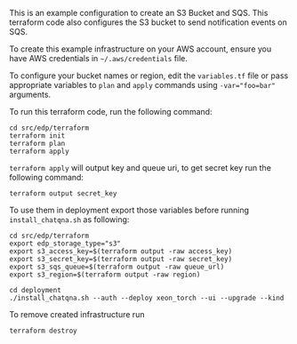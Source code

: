 This is an example configuration to create an S3 Bucket and SQS. This terraform code also configures the S3 bucket to send notification events on SQS.

To create this example infrastructure on your AWS account, ensure you have AWS credentials in `~/.aws/credentials` file.

To configure your bucket names or region, edit the `variables.tf` file or pass appropriate variables to `plan` and `apply` commands using `-var="foo=bar"` arguments.

To run this terraform code, run the following command:

```
cd src/edp/terraform
terraform init
terraform plan
terraform apply
```

`terraform apply` will output key and queue uri, to get secret key run the following command:
```
terraform output secret_key
```

To use them in deployment export those variables before running `install_chatqna.sh` as following:

```
cd src/edp/terraform
export edp_storage_type="s3"
export s3_access_key=$(terraform output -raw access_key)
export s3_secret_key=$(terraform output -raw secret_key)
export s3_sqs_queue=$(terraform output -raw queue_url)
export s3_region=$(terraform output -raw region)

cd deployment
./install_chatqna.sh --auth --deploy xeon_torch --ui --upgrade --kind
```

To remove created infrastructure run
```
terraform destroy
```
